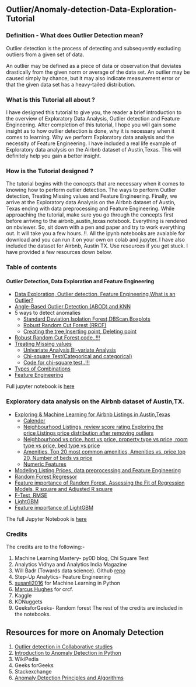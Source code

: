 ## Outlier/Anomaly-detection-Data-Exploration-Tutorial

### Definition - What does Outlier Detection mean?
Outlier detection is the process of detecting and subsequently excluding outliers from a given set of data.

An outlier may be defined as a piece of data or observation that deviates drastically from the given norm or average of the data set. An outlier may be caused simply by chance, but it may also indicate measurement error or that the given data set has a heavy-tailed distribution.

### What is this Tutorial all about ?

I have designed this tutorial to give you, the reader a brief introduction to the overview of Exploratory Data Analysis, Outlier detection and Feature Engineering. After completion of this tutorial, I hope you will gain some insight as to how outlier detection is done, why it is necessary when it comes to learning. Why we perform Exploratory data analysis and the necessity of Feature Engineering. I have included a real life example of Exploratory data analysis on the Airbnb dataset of Austin,Texas. This will definitely help you gain a better insight. 

### How is the Tutorial designed ?

The tutorial begins with the concepts that are necessary when it comes to knowing how to perform outlier detection. The ways to perform Outlier detection, Treating Missing values and Feature Engineering. Finally, we arrive at the Exploratory data Analysis on the Airbnb dataset of Austin, Texas ending with data preprocessing and Feature Engineering. While approaching the tutorial, make sure you go through the concepts first before arriving to the airbnb_austin_texas notebook. Everything is rendered on nbviewer. So, sit down with a pen and paper and try to work everything out. It will take you a few hours..!!. All the ipynb notebooks are avaiable for download and you can run it on your own on colab and jupyter. I have also included the dataset for Airbnb, Austin TX. Use resources if you get stuck. I have provided a few resources down below.

### Table of contents
#### Outlier Detection, Data Exploration and Feature Engineering
- [Data Exploration, Outlier detection, Feature Engineering,What is an Outlier?](https://nbviewer.jupyter.org/gist/soumyadip1995/fe7049614cfc594a9e3f09a699c8dd7f#Data-Exploration,-Outlier-detection,-Feature-Engineering)
- [Angle-Based Outlier Detection (ABOD) and KNN](https://nbviewer.jupyter.org/gist/soumyadip1995/fe7049614cfc594a9e3f09a699c8dd7f#Angle-Based-Outlier-Detection-(ABOD)-and-KNN)
- 5 ways to detect anomalies
  - [Standard Deviation,Isolation Forest,DBScan,Boxplots](https://nbviewer.jupyter.org/gist/soumyadip1995/fe7049614cfc594a9e3f09a699c8dd7f#5-ways-to-detect-anomalies)
  - [Robust Random Cut Forest (RRCF)](https://nbviewer.jupyter.org/gist/soumyadip1995/fe7049614cfc594a9e3f09a699c8dd7f#Robust-Random-Cut-Forest-(RRCF))
  - [Creating the tree,Inserting point, Deleting point](https://nbviewer.jupyter.org/gist/soumyadip1995/fe7049614cfc594a9e3f09a699c8dd7f#Creating-the-tree)
- [Robust Random Cut Forest code..!!!](https://nbviewer.jupyter.org/gist/soumyadip1995/fe7049614cfc594a9e3f09a699c8dd7f#Robust-Random-Cut-Forest-code..!!!)
- [Treating Missing values](https://nbviewer.jupyter.org/gist/soumyadip1995/fe7049614cfc594a9e3f09a699c8dd7f#Treating-Missing-values)
  - [Univariate Analysis,Bi-variate Analysis](https://nbviewer.jupyter.org/gist/soumyadip1995/fe7049614cfc594a9e3f09a699c8dd7f#Univariate-Analysis)
  - [Chi-square Test(Categorical and categorical)](https://nbviewer.jupyter.org/gist/soumyadip1995/fe7049614cfc594a9e3f09a699c8dd7f#Chi-square-Test(Categorical-and-categorical))
  - [Code for chi-square test..!!!](https://nbviewer.jupyter.org/gist/soumyadip1995/fe7049614cfc594a9e3f09a699c8dd7f#Code-for-chi-square-test..!!!)
- [Types of Combinations](https://nbviewer.jupyter.org/gist/soumyadip1995/fe7049614cfc594a9e3f09a699c8dd7f#Types-of-Combinations)
- [Feature Engineering](https://nbviewer.jupyter.org/gist/soumyadip1995/fe7049614cfc594a9e3f09a699c8dd7f#Feature-Engineering)

Full jupyter notebook is [here](https://nbviewer.jupyter.org/gist/soumyadip1995/fe7049614cfc594a9e3f09a699c8dd7f)


### Exploratory data analysis on the Airbnb dataset of Austin,TX.
- [Exploring & Machine Learning for Airbnb Listings in Austin,Texas](https://nbviewer.jupyter.org/gist/soumyadip1995/2d0abb2e814aa3ad8289674b52b07d0d#Exploring-&-Machine-Learning-for-Airbnb-Listings-in-Austin,Texas)
  - [Calender](https://nbviewer.jupyter.org/gist/soumyadip1995/2d0abb2e814aa3ad8289674b52b07d0d#Calender)
  - [Neighbourhood Listings, review score rating,Exploring the price,Listings price distribution after removing outliers](https://nbviewer.jupyter.org/gist/soumyadip1995/2d0abb2e814aa3ad8289674b52b07d0d#Neighbourhood-Listings)
  - [Neighbourhood vs price, host vs price, property type vs price, room type vs price, bed type vs price](https://nbviewer.jupyter.org/gist/soumyadip1995/2d0abb2e814aa3ad8289674b52b07d0d#Neighbourhood-vs.-Price)
  - [Amenities, Top 20 most common amenities, Amenities vs. price top 20, Number of beds vs price](https://nbviewer.jupyter.org/gist/soumyadip1995/2d0abb2e814aa3ad8289674b52b07d0d#Amenities)
  - [Numeric Features](https://nbviewer.jupyter.org/gist/soumyadip1995/2d0abb2e814aa3ad8289674b52b07d0d#Numeric-features)
 - [Modeling Listing Prices, data preprocessing and Feature Engineering](https://nbviewer.jupyter.org/gist/soumyadip1995/2d0abb2e814aa3ad8289674b52b07d0d#Modeling-Lising-Prices)
 - [Random Forest Regressor](https://nbviewer.jupyter.org/gist/soumyadip1995/2d0abb2e814aa3ad8289674b52b07d0d#Random-Forest-Regressor)
 - [Feature importance of Random Forest, Assessing the Fit of Regression Models, R square and Adjusted R square](https://nbviewer.jupyter.org/gist/soumyadip1995/2d0abb2e814aa3ad8289674b52b07d0d#Feature-importance-of-Random-Forest)
 - [F-Test, RMSE](https://nbviewer.jupyter.org/gist/soumyadip1995/2d0abb2e814aa3ad8289674b52b07d0d#The-F-test)
 - [LightGBM](https://nbviewer.jupyter.org/gist/soumyadip1995/2d0abb2e814aa3ad8289674b52b07d0d#LightGBM)
 - [Feature importance of LightGBM](https://nbviewer.jupyter.org/gist/soumyadip1995/2d0abb2e814aa3ad8289674b52b07d0d#Feature-importance-of-LightGBM)
 
 The full Jupyter Notebook is [here](https://nbviewer.jupyter.org/gist/soumyadip1995/2d0abb2e814aa3ad8289674b52b07d0d)
 
 ### Credits
 The credits are to the following:- 
 
1. Machine Learning Mastery- py0D blog, Chi Square Test
2. Analytics Vidhya and Analytics India Magazine
3. Will Badr (Towards data science). Github [repo](https://github.com/wmlba)
4. Step-Up Analytics- Feature Engineering
5. [susanli2016](https://github.com/susanli2016) for Machine Learning in Python
6. [Marcus Hughes](https://github.com/jmbhughes) for crcf. 
7. Kaggle
8. KDNuggets
9. GeeksforGeeks- Random forest
The rest of the credits are included in the notebooks.

## Resources for more on Anomaly Detection
1. [Outlier detection in Collaborative studies](http://scholar.google.co.in/scholar_url?url=https://europepmc.org/abstract/med/2312515&hl=en&sa=X&scisig=AAGBfm3n1f0nC-E_C81qX6_GlpAT_MKVxA&nossl=1&oi=scholarr)
2. [Introduction to Anomaly Detection in Python](https://blog.floydhub.com/introduction-to-anomaly-detection-in-python/)
3. WikiPedia
4. Geeks forGeeks
5. Stackexchange
6. [Anomaly Detection Principles and Algorithms](https://www.springer.com/gp/book/9783319675244)
